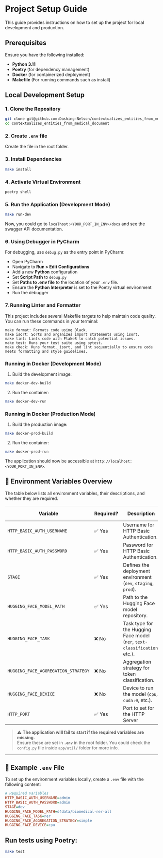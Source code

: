 # Project Setup Guide

This guide provides instructions on how to set up the project for local development and production.

## Prerequisites

Ensure you have the following installed:

- **Python 3.11**
- **Poetry** (for dependency management)
- **Docker** (for containerized deployment)
- **Makefile** (For running commands such as install)
## Local Development Setup

### 1. Clone the Repository
```bash
git clone git@github.com:Dashing-Nelson/contextualizes_entities_from_medical_document.git
cd contextualizes_entities_from_medical_document
```

### 2. Create `.env` file

Create the file in the root folder.

### 3. Install Dependencies

```bash
make install
```

### 4. Activate Virtual Environment

```bash
poetry shell
```

### 5. Run the Application (Development Mode)

```bash
make run-dev
```

Now, you could go to `localhost:<YOUR_PORT_IN_ENV>/docs` and see the swagger API documentation.

### 6. Using Debugger in PyCharm

For debugging, use `debug.py` as the entry point in PyCharm:

- Open PyCharm
- Navigate to **Run > Edit Configurations**
- Add a new **Python** configuration
- Set **Script Path** to `debug.py`
- Set **Paths to .env file** to the location of your `.env` file.
- Ensure the **Python Interpreter** is set to the Poetry virtual environment
- Run the debugger

### 7. Running Linter and Formatter

This project includes several Makefile targets to help maintain code quality. You can run these commands in your terminal:

    make format: Formats code using Black.
    make isort: Sorts and organizes import statements using isort.
    make lint: Lints code with Flake8 to catch potential issues.
    make test: Runs your test suite using pytest.
    make check: Runs format, isort, and lint sequentially to ensure code meets formatting and style guidelines.

### Running in Docker (Development Mode)

1. Build the development image:
```bash
make docker-dev-build
```
2. Run the container:
```bash
make docker-dev-run
```

### Running in Docker (Production Mode)

1. Build the production image:
```bash
make docker-prod-build
```
2. Run the container:
```bash
make docker-prod-run
```

The application should now be accessible at `http://localhost:<YOUR_PORT_IN_ENV>`.

## **🚀 Environment Variables Overview**
The table below lists all environment variables, their descriptions, and whether they are required.

| **Variable**                        | **Required?** | **Description**                                                            | **Default Value** |
|-------------------------------------|---------------|----------------------------------------------------------------------------|-------------------|
| `HTTP_BASIC_AUTH_USERNAME`          | ✅ Yes         | Username for HTTP Basic Authentication.                                    | N/A               |
| `HTTP_BASIC_AUTH_PASSWORD`          | ✅ Yes         | Password for HTTP Basic Authentication.                                    | N/A               |
| `STAGE`                             | ✅ Yes         | Defines the deployment environment (`dev`, `staging`, `prod`).             | N/A               |
| `HUGGING_FACE_MODEL_PATH`           | ✅ Yes         | Path to the Hugging Face model repository.                                 | N/A               |
| `HUGGING_FACE_TASK`                 | ❌ No          | Task type for the Hugging Face model (`ner`, `text-classification`, etc.). | `ner`             |
| `HUGGING_FACE_AGGREGATION_STRATEGY` | ❌ No          | Aggregation strategy for token classification.                             | `simple`          |
| `HUGGING_FACE_DEVICE`               | ❌ No          | Device to run the model (`cpu`, `cuda:0`, etc.).                           | `cpu`             |
| `HTTP_PORT`                         | ✅ Yes         | Port to set for the HTTP Server                                            | N/A               |

> ⚠️ **The application will fail to start if the required variables are missing.**  
> Ensure these are set in **`.env`** in the root folder. You could check the `config.py` file inside `app/util/` folder for more info.

---

## **📌 Example `.env` File**
To set up the environment variables locally, create a `.env` file with the following content:

```ini
# Required Variables
HTTP_BASIC_AUTH_USERNAME=admin
HTTP_BASIC_AUTH_PASSWORD=admin
STAGE=dev
HUGGING_FACE_MODEL_PATH=d4data/biomedical-ner-all
HUGGING_FACE_TASK=ner
HUGGING_FACE_AGGREGATION_STRATEGY=simple
HUGGING_FACE_DEVICE=cpu
```

## Run tests using Poetry:
```bash
make test
```